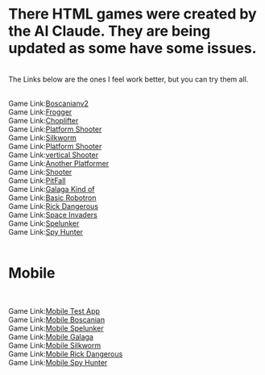 # There HTML games were created by the AI Claude. They are being updated as some have some issues.
<br>
The Links below are the ones I feel work better, but you can try them all.

<br>
<br>



Game Link:[Boscanianv2](http://htmlpreview.github.io/?https://github.com/rcman/html.games/blob/main/boscanianv3.html)
<br>
Game Link:[Frogger](http://htmlpreview.github.io/?https://github.com/rcman/html.games/blob/main/frogger.html)
<br>
Game Link:[Choplifter](http://htmlpreview.github.io/?https://github.com/rcman/html.games/blob/main/working_choplifter.html)
<br>
Game Link:[Platform Shooter](http://htmlpreview.github.io/?https://github.com/rcman/html.games/blob/main/platform_shooter.html)
<br>
Game Link:[Silkworm](http://htmlpreview.github.io/?https://github.com/rcman/html.games/blob/main/silkworm2.html)
<br>
Game Link:[Platform Shooter](http://htmlpreview.github.io/?https://github.com/rcman/html.games/blob/main/platform_shooter.html)
<br>
Game Link:[vertical Shooter](http://htmlpreview.github.io/?https://github.com/rcman/html.games/blob/main/vertical_spaceshooter.html)
<br>
Game Link:[Another Platformer](http://htmlpreview.github.io/?https://github.com/rcman/html.games/blob/main/platform.html)
<br>
Game Link:[Shooter](http://htmlpreview.github.io/?https://github.com/rcman/html.games/blob/main/claude.html)
<br>
Game Link:[PitFall](http://htmlpreview.github.io/?https://github.com/rcman/html.games/blob/main/newpitfall.html)
<br>
Game Link:[Galaga Kind of](http://htmlpreview.github.io/?https://github.com/rcman/html.games/blob/main/claude_galaga.html)
<br>
Game Link:[Basic Robotron](http://htmlpreview.github.io/?https://github.com/rcman/html.games/blob/main/grok-robo.html)
<br>
Game Link:[Rick Dangerous](http://htmlpreview.github.io/?https://github.com/rcman/html.games/blob/main/rick_dangerous.html)
<br>
Game Link:[Space Invaders](http://htmlpreview.github.io/?https://github.com/rcman/html.games/blob/main/spaceinvader.html)
<br>
Game Link:[Spelunker](http://htmlpreview.github.io/?https://github.com/rcman/html.games/blob/main/spelunker.html)
<br>
Game Link:[Spy Hunter](http://htmlpreview.github.io/?https://github.com/rcman/html.games/blob/main/spy_try99.html)
<br><br>

# Mobile

<br>

Game Link:[Mobile Test App](http://htmlpreview.github.io/?https://github.com/rcman/html.games/blob/main/mobile_test.html)
<br>
Game Link:[Mobile Boscanian](http://htmlpreview.github.io/?https://github.com/rcman/html.games/blob/main/poe_bos.html)
<br>
Game Link:[Mobile Spelunker](http://htmlpreview.github.io/?https://github.com/rcman/html.games/blob/main/poe_spelunker.html)
<br>
Game Link:[Mobile Galaga](http://htmlpreview.github.io/?https://github.com/rcman/html.games/blob/main/poe_galaga.html)
<br>
Game Link:[Mobile Silkworm](http://htmlpreview.github.io/?https://github.com/rcman/html.games/blob/main/poe_silkworm.html)
<br>
Game Link:[Mobile Rick Dangerous](http://htmlpreview.github.io/?https://github.com/rcman/html.games/blob/main/poe_rickdangerous.html)
<br>
Game Link:[Mobile Spy Hunter](http://htmlpreview.github.io/?https://github.com/rcman/html.games/blob/main/poe_spyhunter.html)
